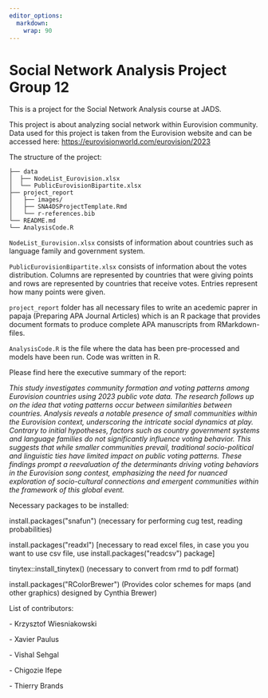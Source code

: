 ```yaml
---
editor_options: 
  markdown: 
    wrap: 90
---
```


# Social Network Analysis Project Group 12

This is a project for the Social Network Analysis course at JADS.

This project is about analyzing social network within Eurovision community. Data used for
this project is taken from the Eurovision website and can be accessed here:
<https://eurovisionworld.com/eurovision/2023>

The structure of the project:

```         
├── data
│  ├── NodeList_Eurovision.xlsx
│  └── PublicEurovisionBipartite.xlsx
├── project_report
│   ├── images/
│   ├── SNA4DSProjectTemplate.Rmd
│   └── r-references.bib
└── README.md
└── AnalysisCode.R
```

`NodeList_Eurovision.xlsx` consists of information about countries such as language family
and government system.

`PublicEurovisionBipartite.xlsx` consists of information about the votes distribution.
Columns are represented by countries that were giving points and rows are represented by
countries that receive votes. Entries represent how many points were given.

`project_report` folder has all necessary files to write an acedemic paprer in papaja
(Preparing APA Journal Articles) which is an R package that provides document formats to
produce complete APA manuscripts from RMarkdown-files.

`AnalysisCode.R` is the file where the data has been pre-processed and models have been
run. Code was written in R.

Please find here the executive summary of the report:

*This study investigates community formation and voting patterns among Eurovision
countries using 2023 public vote data. The research follows up on the idea that voting
patterns occur between similarities between countries. Analysis reveals a notable presence
of small communities within the Eurovision context, underscoring the intricate social
dynamics at play. Contrary to initial hypotheses, factors such as country government
systems and language families do not significantly influence voting behavior. This
suggests that while smaller communities prevail, traditional socio-political and
linguistic ties have limited impact on public voting patterns. These findings prompt a
reevaluation of the determinants driving voting behaviors in the Eurovision song contest,
emphasizing the need for nuanced exploration of socio-cultural connections and emergent
communities within the framework of this global event.*

Necessary packages to be installed:

install.packages("snafun") (necessary for performing cug test, reading probabilities)

install.packages("readxl") [necessary to read excel files, in case you you want to use csv
file, use install.packages("readcsv") package]

tinytex::install_tinytex() (necessary to convert from rmd to pdf format)

install.packages("RColorBrewer") (Provides color schemes for maps (and other graphics)
designed by Cynthia Brewer)

List of contributors:

\- Krzysztof Wiesniakowski

\- Xavier Paulus

\- Vishal Sehgal

\- Chigozie Ifepe

\- Thierry Brands
